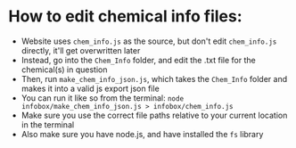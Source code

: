 # How to edit chemical info files:
* Website uses `chem_info.js` as the source, but don't edit `chem_info.js` directly, it'll get overwritten later
* Instead, go into the `Chem_Info` folder, and edit the .txt file for the chemical(s) in question
* Then, run `make_chem_info_json.js`, which takes the `Chem_Info` folder and makes it into a valid js export json file
* You can run it like so from the terminal: `node infobox/make_chem_info_json.js > infobox/chem_info.js`
* Make sure you use the correct file paths relative to your current location in the terminal
* Also make sure you have node.js, and have installed the `fs` library
